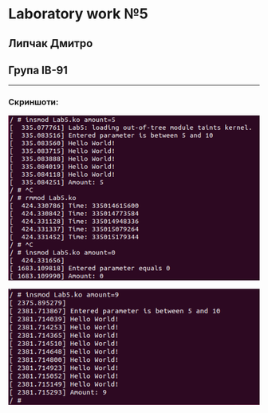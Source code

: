 # Laboratory work №5

## Липчак Дмитро
## Група IВ-91
---
### Скриншоти:
![Screenshot](im1.png)

![Screenshot](im2.png)
